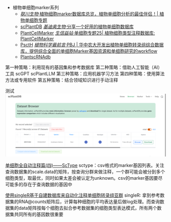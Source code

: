 - 植物单细胞marker系列
    - [*联川生物*·植物细胞marker数据库总览，植物单细胞分析的最佳伴侣！| 植物单细胞专题](https://mp.weixin.qq.com/s/CXGkNuBDQin5MrPWMgt8ng)
    - [scPlantDB](https://biobigdata.nju.edu.cn/scplantdb/home) [*基迪奥生物*·分享一个好用的植物单细胞数据库](https://mp.weixin.qq.com/s/1dTCDc5U3dvCy15GfLRY4A)
    - [PlantCellMarker](https://www.tobaccodb.org/pcmdb/homePage) [*生信益站*·单细胞专题25| 植物细胞类型注释数据库: PlantCellMarker](https://mp.weixin.qq.com/s/Y1AyXa8jkQBV4yWo_HihTw)
    - [PsctH](http://jinlab.hzau.edu.cn/PsctH/) [*植物科学最前言*·PBJ | 华中农大开发出植物单细胞转录组综合数据库，提供综合全面的单细胞Marker基因资源和单细胞研究的workflow](https://mp.weixin.qq.com/s/5dMORWQeX4eTFgH0e1YkTg)
    - [PlantscRNAdb](http://ibi.zju.edu.cn/plantscrnadb/index.php)

第一种策略：利用现有的基因集和参考数据库
第二种策略：借助人工智能（AI）工具 scGPT scPlantLLM
第三种策略：应用机器学习方法
第四种策略：使用算法方法或专用软件
第五种策略：结合领域知识进行手动注释


测试
![scPlantDB下载拟南芥根的1w细胞数据集做测试](png/download_testdata.png)

[单细胞全自动注释篇(四)——ScType](https://mp.weixin.qq.com/s/hKBiZCHwDdoJOk0YChbtMA)
sctype：csv格式的marker基因列表。关注查询数据集的scale.data的矩阵，按查询分群来做注释，一个群可能会被分到多个细胞类型，取最优，同时如果太差会被认定为unknown。csv的marker基因要尽可能多的存在于查询数据的基因中

[使用singleR基于自建数据库来自动化注释单细胞转录组亚群](https://mp.weixin.qq.com/s/GpOxe4WLIrBOjbdH5gfyOQ)
singleR: 拿到参考数据集的RNA@counts矩阵后，计算每种细胞的平均表达量后做log处理。而查询数据集的data矩阵按每个细胞去拟合参考数据集的细胞类型表达模式，所有两个数据集共同所有的基因数很重要
